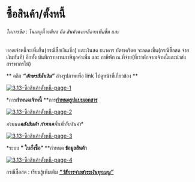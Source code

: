 # ซื้อสินค้า/ตั้งหนี้

######  ในการซือ : ในเมนุนี้จะมีผล คือ สินค้าคงเหลือจะเพิ่มขึ้น และ
ยอดเจ้าหนี้จะเพื่มขึ้น(กรณีซื้อเงินเชื่อ) และเงินสด ธนาคาร บัตรเคริดต
จะลดลงขึ้น(กรณีซื้อสด จ่ายเงินทันที) อีกทั้ง บันทึกรายงานภาษีมูลค่าเพิ่ม และ
ภาษีหัก ณ.ที่จ่าย(ที่เราหักจากเจ้าหนี้และนำส่งสรรพากรให้)

** คลิก  _**“อักษรสีน้ำเงิน”**_ ล่างรูปภาพเพื่อ link ไปดูหน้าที่เกี่ยวข้อง **

[![3.13-ซื้อสินค้าตั้งหนี้-page-1](http://www.smlaccount.com/manual/wp-content/uploads/2017/10/3.13-ซื้อสินค้าตั้งหนี้-page-1.jpg)](http://www.smlaccount.com/manual/wp-content/uploads/2017/10/3.13-ซื้อสินค้าตั้งหนี้-page-1.jpg)

*การ**กำหนดเจ้าหนี้** **การ[**กำหนดรูปแบบเอกสาร**](http://www.smlaccount.com/manual/?page_id=416)

[![3.13-ซื้อสินค้าตั้งหนี้-page-2](http://www.smlaccount.com/manual/wp-content/uploads/2017/10/3.13-ซื้อสินค้าตั้งหนี้-page-2.jpg)](http://www.smlaccount.com/manual/wp-content/uploads/2017/10/3.13-ซื้อสินค้าตั้งหนี้-page-2.jpg)

*กำหนด**คลังสินค้า** **กำหนด**พื้นที่เก็บสินค้า**

[![3.13-ซื้อสินค้าตั้งหนี้-page-3](http://www.smlaccount.com/manual/wp-content/uploads/2017/10/3.13-ซื้อสินค้าตั้งหนี้-page-3.jpg)](http://www.smlaccount.com/manual/wp-content/uploads/2017/10/3.13-ซื้อสินค้าตั้งหนี้-page-3.jpg)

*ระบบ **" ใบสั่งซื้อ"** **กำหนด **ข้อมูลสินค้า**

[![3.13-ซื้อสินค้าตั้งหนี้-page-4](http://www.smlaccount.com/manual/wp-content/uploads/2017/10/3.13-ซื้อสินค้าตั้งหนี้-page-4.jpg)](http://www.smlaccount.com/manual/wp-content/uploads/2017/10/3.13-ซื้อสินค้าตั้งหนี้-page-4.jpg)

กรณีซื้อสด : เรียนรู้เพิ่มเติม **[
_“วิธีการจ่ายชำระเงินทุกเมนู”_](http://www.smlaccount.com/manual/?page_id=369)**





